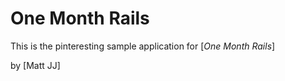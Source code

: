# One Month Rails

This is the pinteresting sample application for 
[*One Month Rails*]

by [Matt JJ]